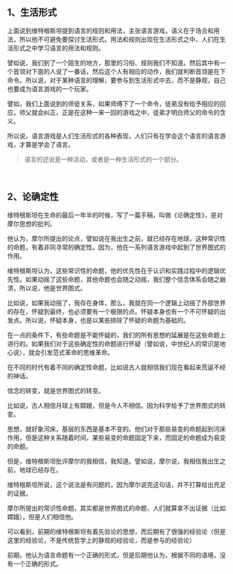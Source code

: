 <h2>1、生活形式</h2><p>上面说到维特根斯坦提到语言的规则和用法，主张语言游戏，语义在于场合和用法，所以他不可避免要探讨生活形式。用法和规则出现在生活形式之中，人们在生活形式之中学习语言的用法和规则。</p><p>譬如说，我们到了一个陌生的地方，那里的习俗、规则我们不知道。然后其中有一个首领对下面的人说了一番话，然后这个人有相应的动作，我们就判断首领是在下命令。所以说，对于某种语言的理解，要参与到生活形式中去，而不是静观，自己也要成为语言游戏的一个玩家。</p><p>譬如，我们上面说到的师徒关系，如果师傅下了一个命令，徒弟没有给予相应的回应，师父就会纠正，正是在这种一来一回的游戏之中，徒弟才明白师父的命令的含义。</p><p>所以说，语言游戏是人们生活形式的各种表现，人们只有在学会这个语言的语言游戏，才算是学会了语言。</p><blockquote>语言的述说是一种活动，或者是一种生活形式的一个部分。</blockquote><p><br></p><h2>2、论确定性</h2><p>维特根斯坦在生命的最后一年半的时候，写了一篇手稿，叫做《论确定性》，是对摩尔思想的批判。</p><p>他认为，摩尔所提出的论点，譬如说在我出生之前，就已经存在地球，这种常识性的命题，有着非同寻常的确定性。因为，他在一系列语言游戏中起到了世界图式的作用。</p><p>维特根斯坦认为，这些常识性的命题，他的优先性在于认识和实践过程中的逻辑优先性。如果动摇了这些命题，其他命题也会随之动摇，我们整个信念体系会随之崩溃，所以说，他是世界图式。</p><p>比如说，如果我动摇了，我存在身体，那么，我就在同一个逻辑上动摇了外部世界的存在，怀疑到最终，也必须要有一个极限的点。怀疑本身也有一个不可怀疑的出发点。所以说，怀疑本身，也是以某些排除了怀疑的命题为基础的。</p><p>在一点的条件下，有些命题是不能怀疑的，我们的所有思想的延展是在这些命题上进行的。如果我们对于这些确定性的命题进行怀疑（譬如说，中世纪人的常识是地心说），就会引发范式革命的思维革命。</p><p>在不同的时代有着不同的确定性命题，比如说古人就相信我们现在看起来荒诞不经的神话。</p><p>信念的转变，就是世界图式的转变。</p><p>比如说，古人相信月球上有嫦娥，但是今人不相信。因为科学给予了世界图式的转变。</p><p>思想，就好象河床，基层的东西是基本不变的。他们对于那些易变的命题起到河床作用，但是这种关系随着时间，某些易变的命题固定下来，而固定的命题成为易变的命题。</p><p>但是，维特根斯坦批评摩尔的我相信，我知道。譬如说，摩尔说，我相信我出生之前，地球已经存在。</p><p>维特根斯坦所说，这个说法是有问题的，因为摩尔说完这句话，并不打算给出充足的证据。</p><p>摩尔所提出的常识性命题，其实都是世界图式的命题，人们就算拿不出证据（比如嫦娥），但是人们相信他。</p><p>可以看到，前期的维特根斯坦有着先验论的思想，而后期有了很强的经验论（但是这里的经验论，不是传统哲学上的静观的经验论，而是参与的经验论）</p><p>前期，他认为语言命题有一个正确的形式，但是后期他认为，根据不同的语境，没有一个正确的形式。</p>